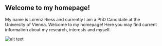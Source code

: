 ## Welcome to my homepage!

My name is Lorenz Riess and currently I am a PhD Candidate at the University of Vienna.
Welcome to my homepage!
Here you may find current information about my research, interests and myself.

![alt text](https://github.com/lorenzriess/lorenzriess.github.io/blob/main/portrait.jpeg)

